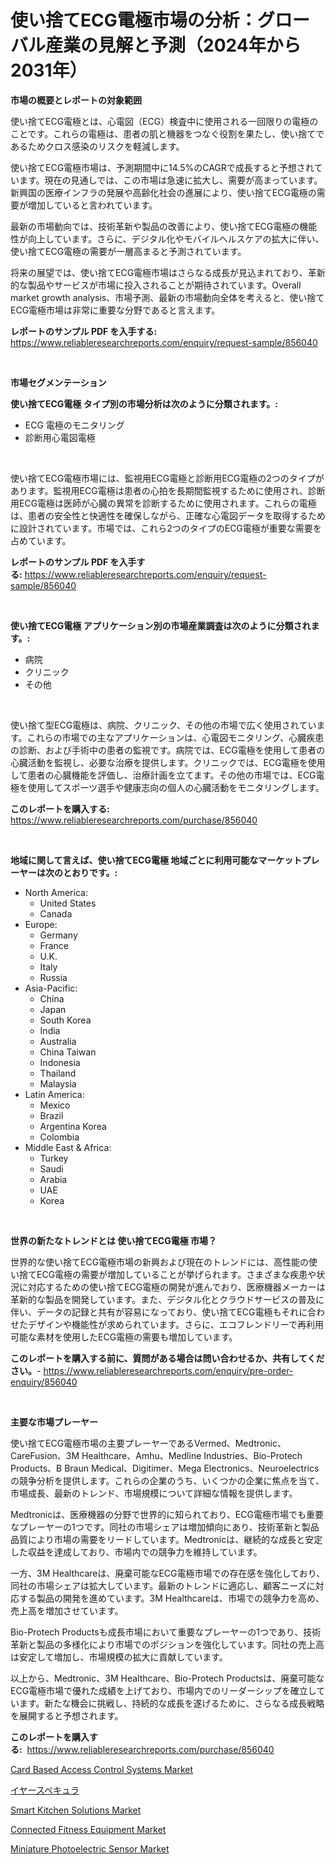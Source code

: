 <p><h1>使い捨てECG電極市場の分析：グローバル産業の見解と予測（2024年から2031年）</h1></p><p><strong>市場の概要とレポートの対象範囲</strong></p>
<p><p>使い捨てECG電極とは、心電図（ECG）検査中に使用される一回限りの電極のことです。これらの電極は、患者の肌と機器をつなぐ役割を果たし、使い捨てであるためクロス感染のリスクを軽減します。</p><p>使い捨てECG電極市場は、予測期間中に14.5%のCAGRで成長すると予想されています。現在の見通しでは、この市場は急速に拡大し、需要が高まっています。新興国の医療インフラの発展や高齢化社会の進展により、使い捨てECG電極の需要が増加していると言われています。</p><p>最新の市場動向では、技術革新や製品の改善により、使い捨てECG電極の機能性が向上しています。さらに、デジタル化やモバイルヘルスケアの拡大に伴い、使い捨てECG電極の需要が一層高まると予測されています。</p><p>将来の展望では、使い捨てECG電極市場はさらなる成長が見込まれており、革新的な製品やサービスが市場に投入されることが期待されています。Overall market growth analysis、市場予測、最新の市場動向全体を考えると、使い捨てECG電極市場は非常に重要な分野であると言えます。</p></p>
<p><strong>レポートのサンプル PDF を入手する:</strong> <a href="https://www.reliableresearchreports.com/enquiry/request-sample/856040">https://www.reliableresearchreports.com/enquiry/request-sample/856040</a></p>
<p>&nbsp;</p>
<p><strong>市場セグメンテーション</strong></p>
<p><strong>使い捨てECG電極 タイプ別の市場分析は次のように分類されます。:</strong></p>
<p><ul><li>ECG 電極のモニタリング</li><li>診断用心電図電極</li></ul></p>
<p>&nbsp;</p>
<p><p>使い捨てECG電極市場には、監視用ECG電極と診断用ECG電極の2つのタイプがあります。監視用ECG電極は患者の心拍を長期間監視するために使用され、診断用ECG電極は医師が心臓の異常を診断するために使用されます。これらの電極は、患者の安全性と快適性を確保しながら、正確な心電図データを取得するために設計されています。市場では、これら2つのタイプのECG電極が重要な需要を占めています。</p></p>
<p><strong>レポートのサンプル PDF を入手する:</strong>&nbsp;<a href="https://www.reliableresearchreports.com/enquiry/request-sample/856040">https://www.reliableresearchreports.com/enquiry/request-sample/856040</a></p>
<p>&nbsp;</p>
<p><strong> 使い捨てECG電極 アプリケーション別の市場産業調査は次のように分類されます。:</strong></p>
<p><ul><li>病院</li><li>クリニック</li><li>その他</li></ul></p>
<p>&nbsp;</p>
<p><p>使い捨て型ECG電極は、病院、クリニック、その他の市場で広く使用されています。これらの市場での主なアプリケーションは、心電図モニタリング、心臓疾患の診断、および手術中の患者の監視です。病院では、ECG電極を使用して患者の心臓活動を監視し、必要な治療を提供します。クリニックでは、ECG電極を使用して患者の心臓機能を評価し、治療計画を立てます。その他の市場では、ECG電極を使用してスポーツ選手や健康志向の個人の心臓活動をモニタリングします。</p></p>
<p><strong>このレポートを購入する:</strong>&nbsp; <a href="https://www.reliableresearchreports.com/purchase/856040">https://www.reliableresearchreports.com/purchase/856040</a></p>
<p>&nbsp;</p>
<p><strong>地域に関して言えば、使い捨てECG電極 地域ごとに利用可能なマーケットプレーヤーは次のとおりです。:</strong></p>
<p><ul>
    <li>
        North America:
        <ul>
            <li>United States</li>
            <li>Canada</li>
        </ul>
    </li>
    <li>
        Europe:
        <ul>
            <li>Germany</li>
            <li>France</li>
            <li>U.K.</li>
            <li>Italy</li>
            <li>Russia</li>
        </ul>
    </li>
    <li>
        Asia-Pacific:
        <ul>
            <li>China</li>
            <li>Japan</li>
            <li>South Korea</li>
            <li>India</li>
            <li>Australia</li>
            <li>China Taiwan</li>
            <li>Indonesia</li>
            <li>Thailand</li>
            <li>Malaysia</li>
        </ul>
    </li>
    <li>
        Latin America:
        <ul>
            <li>Mexico</li>
            <li>Brazil</li>
            <li>Argentina Korea</li>
            <li>Colombia</li>
        </ul>
    </li>
    <li>
        Middle East & Africa:
        <ul>
            <li>Turkey</li>
            <li>Saudi</li>
            <li>Arabia</li>
            <li>UAE</li>
            <li>Korea</li>
        </ul>
    </li>
    </ul></p>
<p>&nbsp;</p>
<p><strong>世界の新たなトレンドとは 使い捨てECG電極 市場？</strong></p>
<p><p>世界的な使い捨てECG電極市場の新興および現在のトレンドには、高性能の使い捨てECG電極の需要が増加していることが挙げられます。さまざまな疾患や状況に対応するための使い捨てECG電極の開発が進んでおり、医療機器メーカーは革新的な製品を開発しています。また、デジタル化とクラウドサービスの普及に伴い、データの記録と共有が容易になっており、使い捨てECG電極もそれに合わせたデザインや機能性が求められています。さらに、エコフレンドリーで再利用可能な素材を使用したECG電極の需要も増加しています。</p></p>
<p><strong>このレポートを購入する前に、質問がある場合は問い合わせるか、共有してください。</strong>- <a href="https://www.reliableresearchreports.com/enquiry/pre-order-enquiry/856040">https://www.reliableresearchreports.com/enquiry/pre-order-enquiry/856040</a></p>
<p>&nbsp;</p>
<p><strong>主要な市場プレーヤー</strong></p>
<p><p>使い捨てECG電極市場の主要プレーヤーであるVermed、Medtronic、CareFusion、3M Healthcare、Amhu、Medline Industries、Bio-Protech Products、B Braun Medical、Digitimer、Mega Electronics、Neuroelectricsの競争分析を提供します。これらの企業のうち、いくつかの企業に焦点を当て、市場成長、最新のトレンド、市場規模について詳細な情報を提供します。</p><p>Medtronicは、医療機器の分野で世界的に知られており、ECG電極市場でも重要なプレーヤーの1つです。同社の市場シェアは増加傾向にあり、技術革新と製品品質により市場の需要をリードしています。Medtronicは、継続的な成長と安定した収益を達成しており、市場内での競争力を維持しています。</p><p>一方、3M Healthcareは、廃棄可能なECG電極市場での存在感を強化しており、同社の市場シェアは拡大しています。最新のトレンドに適応し、顧客ニーズに対応する製品の開発を進めています。3M Healthcareは、市場での競争力を高め、売上高を増加させています。</p><p>Bio-Protech Productsも成長市場において重要なプレーヤーの1つであり、技術革新と製品の多様化により市場でのポジションを強化しています。同社の売上高は安定して増加し、市場規模の拡大に貢献しています。</p><p>以上から、Medtronic、3M Healthcare、Bio-Protech Productsは、廃棄可能なECG電極市場で優れた成績を上げており、市場内でのリーダーシップを確立しています。新たな機会に挑戦し、持続的な成長を遂げるために、さらなる成長戦略を展開すると予想されます。</p></p>
<p><strong>このレポートを購入する:</strong>&nbsp;&nbsp;<a href="https://www.reliableresearchreports.com/purchase/856040">https://www.reliableresearchreports.com/purchase/856040</a></p>
<p><p><a href="https://issuu.com/reportprime-2/docs/card-based-access-control-systems-market-size-2030">Card Based Access Control Systems Market</a></p><p><a href="https://github.com/mohamedbakry57/Market-Research-Report-List-3/blob/main/28448434874.md">イヤースペキュラ</a></p><p><a href="https://github.com/vimar16th/Market-Research-Report-List-3/blob/main/smart-kitchen-solutions-market.md">Smart Kitchen Solutions Market</a></p><p><a href="https://github.com/luckyshygirl/Market-Research-Report-List-3/blob/main/connected-fitness-equipment-market.md">Connected Fitness Equipment Market</a></p><p><a href="https://issuu.com/reportprime-2/docs/miniature-photoelectric-sensor-market-size-2030.pp">Miniature Photoelectric Sensor Market</a></p></p>